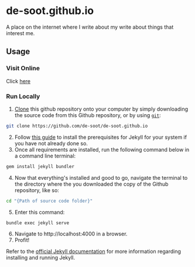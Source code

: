 # de-soot.github.io

A place on the internet where I write about my write about things that interest me.

## Usage

### Visit Online

Click [here](https://de-soot.github.io)

### Run Locally

1) [Clone](https://docs.github.com/en/get-started/getting-started-with-git/about-remote-repositories) this github repository onto your computer by simply downloading the source code from this Github repository, or by using [`git`](https://git-scm.com):
```sh
git clone https://github.com/de-soot/de-soot.github.io
```
2) Follow [this guide](https://jekyllrb.com/docs/installation) to install the prerequisites for Jekyll for your system if you have not already done so.
3) Once all requirements are installed, run the following command below in a command line terminal:
```sh
gem install jekyll bundler
```
4) Now that everything's installed and good to go, navigate the terminal to the directory where the you downloaded the copy of the Github repository, like so:
```sh
cd "{Path of source code folder}"
```
5) Enter this command:
```sh
bundle exec jekyll serve
```
6) Navigate to http://localhost:4000 in a browser.
7) Profit!

Refer to the [official Jekyll documentation](https://jekyllrb.com/docs) for more information regarding installing and running Jekyll.
